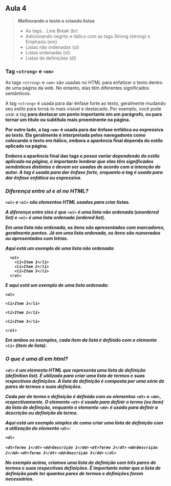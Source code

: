 ## Aula 4

> **Melhorando o texto e criando listas**
>
>- As tags: . Line Break (br)
>- Adicionando negrito e itálico com as tags Strong (strong) e Emphasis (em)
>- Listas não ordenadas (ul)
>- Listas ordenadas (ol)
>- Listas de definições (dl)

### Tag ``<strong>`` e ``<em>``

As tags ``<strong>`` e ``<em>`` são usadas no HTML para enfatizar o texto dentro de uma página da web. No entanto, elas têm diferentes significados semânticos.

A tag ``<strong>`` é usada para dar ênfase forte ao texto, geralmente mudando seu estilo para torná-lo mais visível e destacado. 
  Por exemplo, você pode usar a tag <strong> para destacar um ponto importante em um parágrafo, ou para tornar um título ou subtítulo mais proeminente na página.
  
Por outro lado, a tag ``<em>`` é usada para dar ênfase enfática ou expressiva ao texto. 
  Ela geralmente é interpretada pelos navegadores como colocando o texto em itálico, embora a aparência final dependa do estilo aplicado na página.

Embora a aparência final das tags <strong> e <em> possa variar dependendo do estilo aplicado na página, 
  é importante lembrar que elas têm significados semânticos distintos e devem ser usadas de acordo com a intenção do autor. 
  A tag <strong> é usada para dar ênfase forte, enquanto a tag <em> é usada para dar ênfase enfática ou expressiva.
  
### Diferença entre ul e ol no HTML?
``<ul>`` e ``<ol>`` são elementos HTML usados para criar listas.

A diferença entre eles é que ``<ul>`` é uma lista não ordenada (unordered list) e ``<ol>`` é uma lista ordenada (ordered list).

Em uma lista não ordenada, os itens são apresentados com marcadores, geralmente pontos. 
Já em uma lista ordenada, os itens são numerados ou apresentados com letras.

Aqui está um exemplo de uma lista não ordenada:

```
  <ul>
    <li>Item 1</li>
    <li>Item 2</li>
    <li>Item 3</li>
  </ul>
```

E aqui está um exemplo de uma lista ordenada:


``<ol>``

  ``<li>Item 1</li>``

  ``<li>Item 2</li>``

  ``<li>Item 3</li>``

``</ol>``

Em ambos os exemplos, cada item da lista é definido com o elemento ``<li>`` (item de lista).

### O que é uma dl em html?
``<dl>`` é um elemento HTML que representa uma lista de definição (definition list). 
É utilizado para criar uma lista de termos e suas respectivas definições. A lista de definição é composta por uma série de pares de termos e suas definições.

Cada par de termo e definição é definido com os elementos ``<dt>`` e ``<dd>``, 
respectivamente. O elemento ``<dt>`` é usado para definir o termo (ou item) da lista de definição, enquanto o elemento 
``<dd>`` é usado para definir a descrição ou definição do termo.

Aqui está um exemplo simples de como criar uma lista de definição com a utilização do elemento ``<dl>``:

``<dl>``

  ``<dt>Termo 1</dt>``
  ``<dd>Descrição 1</dd>``
  ``<dt>Termo 2</dt>``
  ``<dd>Descrição 2</dd>``
  ``<dt>Termo 3</dt>``
  ``<dd>Descrição 3</dd>``
``</dl>``

No exemplo acima, criamos uma lista de definição com três pares de termos e suas respectivas definições. 
É importante notar que a lista de definição pode ter quantos pares de termos e definições forem necessários.

